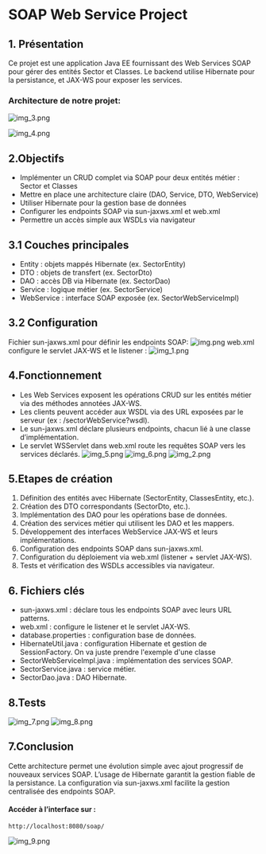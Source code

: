 # **SOAP Web Service Project**

## 1. Présentation
Ce projet est une application Java EE fournissant des Web Services SOAP pour gérer des entités Sector et Classes.
Le backend utilise Hibernate pour la persistance, et JAX-WS pour exposer les services.

### Architecture de notre projet:
![img_3.png](img_3.png)

![img_4.png](img_4.png)

## 2.Objectifs
* Implémenter un CRUD complet via SOAP pour deux entités métier : Sector et Classes
* Mettre en place une architecture claire (DAO, Service, DTO, WebService)
* Utiliser Hibernate pour la gestion base de données
* Configurer les endpoints SOAP via sun-jaxws.xml et web.xml
* Permettre un accès simple aux WSDLs via navigateur

## 3.1 Couches principales
* Entity : objets mappés Hibernate (ex. SectorEntity)
* DTO : objets de transfert (ex. SectorDto)
* DAO : accès DB via Hibernate (ex. SectorDao)
* Service : logique métier (ex. SectorService)
* WebService : interface SOAP exposée (ex. SectorWebServiceImpl)

## 3.2 Configuration
Fichier sun-jaxws.xml pour définir les endpoints SOAP:
![img.png](img.png)
web.xml configure le servlet JAX-WS et le listener :
![img_1.png](img_1.png)

## 4.Fonctionnement
* Les Web Services exposent les opérations CRUD sur les entités métier via des méthodes annotées JAX-WS.
* Les clients peuvent accéder aux WSDL via des URL exposées par le serveur (ex : /sectorWebService?wsdl).
* Le sun-jaxws.xml déclare plusieurs endpoints, chacun lié à une classe d’implémentation.
* Le servlet WSServlet dans web.xml route les requêtes SOAP vers les services déclarés.
![img_5.png](img_5.png)
![img_6.png](img_6.png)
![img_2.png](img_2.png)

## 5.Etapes de création
1. Définition des entités avec Hibernate (SectorEntity, ClassesEntity, etc.).
2. Création des DTO correspondants (SectorDto, etc.).
3. Implémentation des DAO pour les opérations base de données.
4. Création des services métier qui utilisent les DAO et les mappers.
5. Développement des interfaces WebService JAX-WS et leurs implémentations.
6. Configuration des endpoints SOAP dans sun-jaxws.xml.
7. Configuration du déploiement via web.xml (listener + servlet JAX-WS).
8. Tests et vérification des WSDLs accessibles via navigateur.

## 6. Fichiers clés
* sun-jaxws.xml : déclare tous les endpoints SOAP avec leurs URL patterns.
* web.xml : configure le listener et le servlet JAX-WS.
* database.properties : configuration base de données.
* HibernateUtil.java : configuration Hibernate et gestion de SessionFactory.
On va juste prendre l'exemple d'une classe
* SectorWebServiceImpl.java : implémentation des services SOAP.
* SectorService.java : service métier.
* SectorDao.java : DAO Hibernate.

## 8.Tests
![img_7.png](img_7.png)
![img_8.png](img_8.png)
## 7.Conclusion
Cette architecture permet une évolution simple avec ajout progressif de nouveaux services SOAP.
L’usage de Hibernate garantit la gestion fiable de la persistance.
La configuration via sun-jaxws.xml facilite la gestion centralisée des endpoints SOAP.

#### Accéder à l’interface sur :
   ```
   http://localhost:8080/soap/
  
   ```
![img_9.png](img_9.png)